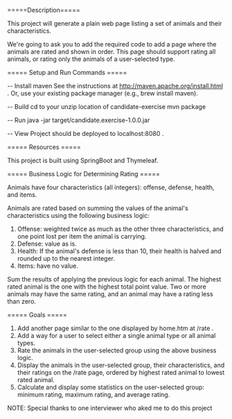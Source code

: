 =====Description=====

This project will generate a plain web page listing a set of animals and their characteristics.

We're going to ask you to add the required code to add a page where the animals are rated and shown in order.
This page should support rating all animals, or rating only the animals of a user-selected type.

===== Setup and Run Commands =====

-- Install maven
See the instructions at http://maven.apache.org/install.html .
Or, use your existing package manager (e.g., brew install maven).

-- Build
cd to your unzip location of candidate-exercise
mvn package

-- Run
java -jar target/candidate.exercise-1.0.0.jar

-- View
Project should be deployed to localhost:8080 .

===== Resources =====

This project is built using SpringBoot and Thymeleaf.


===== Business Logic for Determining Rating =====

Animals have four characteristics (all integers): offense, defense, health, and items.

Animals are rated based on summing the values of the animal's characteristics using the following business logic:

1. Offense: weighted twice as much as the other three characteristics, and one point lost per item the animal is carrying.
2. Defense: value as is.
3. Health: If the animal's defense is less than 10, their health is halved and rounded up to the nearest integer.
4. Items: have no value.

Sum the results of applying the previous logic for each animal. The highest rated animal is the one with the highest total point value. Two or more
 animals may have the same rating, and an animal may have a rating less than zero.


===== Goals =====

1. Add another page similar to the one displayed by home.htm at /rate .
2. Add a way for a user to select either a single animal type or all animal types.
3. Rate the animals in the user-selected group using the above business logic.
4. Display the animals in the user-selected group, their characteristics, and their ratings on the /rate page, ordered by highest rated animal to lowest rated animal.
5. Calculate and display some statistics on the user-selected group: minimum rating, maximum rating, and average rating.


NOTE: Special thanks to one interviewer who aked me to do this project
